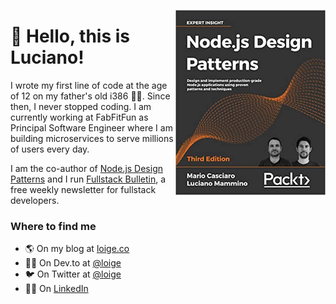 <a href="https://nodejsdp.link"><img width="240" align="right" src="https://github.com/lmammino/lmammino/blob/master/nodejsdp.jpg?raw=true"></a>

# 👋 Hello, this is Luciano!

I wrote my first line of code at the age of 12 on my father's old i386 👨‍💻. Since then, I never stopped coding. I am currently working at  FabFitFun as Principal Software Engineer where I am building microservices to serve millions of users every day.

I am the co-author of [Node.js Design Patterns](https://nodejsdp.link) and I run [Fullstack Bulletin](https://fstack.link), a free weekly newsletter for fullstack developers.

### Where to find me

- 🌎 On my blog at [loige.co](https://loige.co)
- 👨‍💻 On Dev.to at [@loige](https://dev.to/loige)
- 🐦 On Twitter at [@loige](https://twitter.com/loige)
- 👨‍💼 On [LinkedIn](https://www.linkedin.com/in/lucianomammino/)
